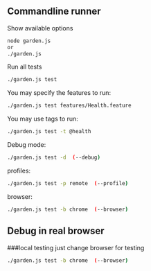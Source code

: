 Commandline runner
-------------
Show available options
```bash
node garden.js
or
./garden.js
```
Run all tests
```bash
./garden.js test
```
You may specify the features to run:
```bash
./garden.js test features/Health.feature
```
You may use tags to run:
```bash
./garden.js test -t @health
```
Debug mode:
```bash
./garden.js test -d  (--debug)
```
profiles:
```bash
./garden.js test -p remote  (--profile)
```
browser:
```bash
./garden.js test -b chrome  (--browser)
```


Debug in real browser
-------------
###local testing
just change browser for testing
```bash
./garden.js test -b chrome  (--browser)
```
